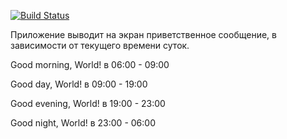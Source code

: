 [![Build Status](https://travis-ci.org/PURUS6233/greeting.svg?branch=master)](https://travis-ci.org/PURUS6233/greeting)

Приложение выводит на экран приветственное сообщение, в зависимости от текущего времени суток.

Good morning, World! в 06:00 - 09:00

Good day, World! в 09:00 - 19:00

Good evening, World! в 19:00 - 23:00

Good night, World! в 23:00 - 06:00